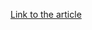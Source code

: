 [Link to the article](https://www.us-cert.gov/sites/default/files/publications/MAR-10135536-B_WHITE.PDF)
